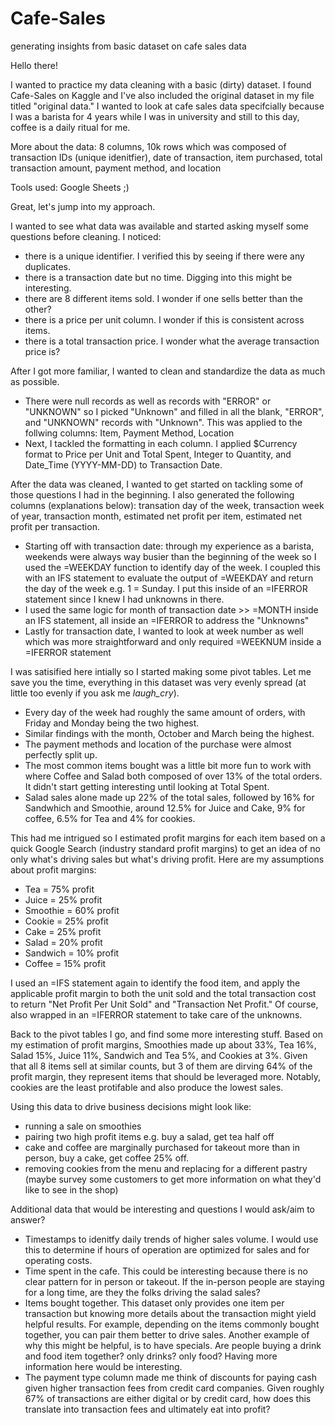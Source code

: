 # Cafe-Sales
generating insights from basic dataset on cafe sales data

Hello there!

I wanted to practice my data cleaning with a basic (dirty) dataset. I found Cafe-Sales on Kaggle and I've also included the original dataset in my file titled "original data." I wanted to look at cafe sales data specifcially because I was a barista for 4 years while I was in university and still to this day, coffee is a daily ritual for me.

More about the data: 8 columns, 10k rows which was composed of transaction IDs (unique idenitfier), date of transaction, item purchased, total transaction amount, payment method, and location

Tools used: Google Sheets ;)

Great, let's jump into my approach.

I wanted to see what data was available and started asking myself some questions before cleaning. I noticed:
- there is a unique identifier. I verified this by seeing if there were any duplicates.
- there is a transaction date but no time. Digging into this might be interesting.
- there are 8 different items sold. I wonder if one sells better than the other?
- there is a price per unit column. I wonder if this is consistent across items.
- there is a total transaction price. I wonder what the average transaction price is? 

After I got more familiar, I wanted to clean and standardize the data as much as possible. 
- There were null records as well as records with "ERROR" or "UNKNOWN" so I picked "Unknown" and filled in all the blank, "ERROR", and "UNKNOWN" records with "Unknown". This was applied to the follwing columns: Item, Payment Method, Location
- Next, I tackled the formatting in each column. I applied $Currency format to Price per Unit and Total Spent, Integer to Quantity, and Date_Time (YYYY-MM-DD) to Transaction Date.

After the data was cleaned, I wanted to get started on tackling some of those questions I had in the beginning. I also generated the following columns (explanations below): transation day of the week, transaction week of year, transaction month, estimated net profit per item, estimated net profit per transaction.
- Starting off with transaction date: through my experience as a barista, weekends were always way busier than the beginning of the week so I used the =WEEKDAY function to identify day of the week. I coupled this with an IFS statement to evaluate the output of =WEEKDAY and return the day of the week e.g. 1 = Sunday. I put this inside of an =IFERROR statement since I knew I had unknowns in there.
- I used the same logic for month of transaction date >> =MONTH inside an IFS statement, all inside an =IFERROR to address the "Unknowns"
- Lastly for transaction date, I wanted to look at week number as well which was more straightforward and only required =WEEKNUM inside a =IFERROR statement

I was satisified here intially so I started making some pivot tables. Let me save you the time, everything in this dataset was very evenly spread (at little too evenly if you ask me *laugh_cry*). 
- Every day of the week had roughly the same amount of orders, with Friday and Monday being the two highest.
- Similar findings with the month, October and March being the highest.
- The payment methods and location of the purchase were almost perfectly split up.
- The most common items bought was a little bit more fun to work with where Coffee and Salad both composed of over 13% of the total orders. It didn't start getting interesting until looking at Total Spent.
- Salad sales alone made up 22% of the total sales, followed by 16% for Sandwhich and Smoothie, around 12.5% for Juice and Cake, 9% for coffee, 6.5% for Tea and 4% for cookies.

This had me intrigued so I estimated profit margins for each item based on a quick Google Search (industry standard profit margins) to get an idea of no only what's driving sales but what's driving profit. Here are my assumptions about profit margins:
- Tea = 75% profit
- Juice = 25% profit
- Smoothie = 60% profit
- Cookie = 25% profit
- Cake  = 25% profit
- Salad = 20% profit
- Sandwich = 10% profit
- Coffee = 15% profit

I used an =IFS statement again to identify the food item, and apply the applicable profit margin to both the unit sold and the total transaction cost to return "Net Profit Per Unit Sold" and "Transaction Net Profit." Of course, also wrapped in an =IFERROR statement to take care of the unknowns.

Back to the pivot tables I go, and find some more interesting stuff. Based on my estimation of profit margins, Smoothies made up about 33%, Tea 16%, Salad 15%, Juice 11%, Sandwich and Tea 5%, and Cookies at 3%. Given that all 8 items sell at similar counts, but 3 of them are dirving 64% of the profit margin, they represent items that should be leveraged more. Notably, cookies are the least protifable and also produce the lowest sales.

Using this data to drive business decisions might look like:
- running a sale on smoothies
- pairing two high profit items e.g. buy a salad, get tea half off
- cake and coffee are marginally purchased for takeout more than in person, buy a cake, get coffee 25% off.
- removing cookies from the menu and replacing for a different pastry (maybe survey some customers to get more information on what they'd like to see in the shop)

Additional data that would be interesting and questions I would ask/aim to answer?
- Timestamps to idenitfy daily trends of higher sales volume. I would use this to determine if hours of operation are optimized for sales and for operating costs.
- Time spent in the cafe. This could be interesting because there is no clear pattern for in person or takeout. If the in-person people are staying for a long time, are they the folks driving the salad sales?
- Items bought together. This dataset only provides one item per transaction but knowing more details about the transaction might yield helpful results. For example, depending on the items commonly bought together, you can pair them better to drive sales. Another example of why this might be helpful, is to have specials. Are people buying a drink and food item together? only drinks? only food? Having more information here would be interesting.
- The payment type column made me think of discounts for paying cash given higher transaction fees from credit card companies. Given roughly 67% of transactions are either digital or by credit card, how does this translate into transaction fees and ultimately eat into profit?




